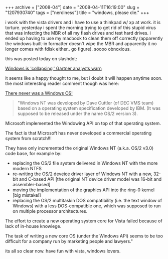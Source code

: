 +++
archive = ["2008-04"]
date = "2008-04-11T16:19:00"
slug = "1207930740"
tags = ["nerdiness"]
title = "windows, please die."
+++

i work with the vista drivers and i have to use a thinkpad w/ xp at
work. it is torture. yesterday i spent the morning trying to get rid of
this stupid virus that was infecting the MBR of all my flash drives and
test hard drives. i ended up having to use my macbook to clean them off
correctly (apparently the windows built-in formatter doesn't wipe the
MBR and apparently it no longer comes with fdisk either.. go figure).
soooo obnoxious.

this was posted today on slashdot:

[Windows is 'collapsing,' Gartner analysts warn][1]

it seems like a happy thought to me, but i doubt it will happen anytime
soon. the most interesting reader comment though was here:

[There never was a Windows OS!][2]

>  "Windows NT was developed by Dave Cuttler (of DEC VMS team) based on
>  a operating system specification developed by IBM. (It was supposed to
>  be released under the name OS/2 version 3).

Microsoft implemented the Windowing API on top of that operating system.

The fact is that Microsoft has never developed a commercial operating
system from scratch!!!

They have only incremented the original Windows NT (a.k.a. OS/2 v3.0) code
base, for example by:
- replacing the OS/2 file system delivered in Windows NT with the more
  modern NTFS
- re-writing the OS/2 deveice driver layer of Windows NT with a new,
  32-bit and C-based API [the original NT device driver model was 16-bit
  and assembler-based]
- moving the implementation of the graphics API into the ring-0 kernel
  [big mistake!]
- replacing the OS/2 multitaskin DOS compatibility (i.e. the text window
  of Windows) with a less DOS-compatible one, which was supposed to run on
  multiple processor architectures.

The effort to create a new operating system core for Vista failed because
of lack of in-house knowlege.

The task of writing a new core OS (under the Windows API) seems to be too
difficult for a company run by marketing people and lawyers."

its all so clear now. have fun with vista, windows lovers.

[1]: http://www.computerworld.com.au/index.php/id;1870375122;fp;;fpid;;pf;1
[2]: http://linux.slashdot.org/comments.pl?sid=518946&cid=23034950

